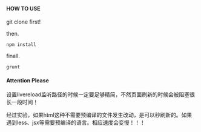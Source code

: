 #### HOW TO USE

git clone first!

then.

    npm install

finall.

    grunt

#### Attention Please

设置livereload监听路径的时候一定要足够精简，不然页面刷新的时候会被阻塞很长一段时间！

经过实验，如果html这种不需要预编译的文件发生改动，是可以秒刷新的。如果遇到less、jsx等需要预编译的语言。相应速度会变慢！！！
